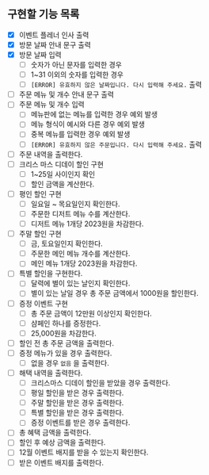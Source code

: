 ## 구현할 기능 목록

- [x] 이벤트 플레너 인사 출력
- [x] 방문 날짜 안내 문구 출력
- [x] 방문 날짜 입력
    - [ ] 숫자가 아닌 문자를 입력한 경우
    - [ ] 1~31 이외의 숫자를 입력한 경우
    - [ ] `[ERROR] 유효하지 않은 날짜입니다. 다시 입력해 주세요.` 출력
- [ ] 주문 메뉴 및 개수 안내 문구 출력
- [ ] 주문 메뉴 및 개수 입력
    - [ ] 메뉴판에 없는 메뉴를 입력한 경우 예외 발생
    - [ ] 메뉴 형식이 예시와 다른 경우 예외 발생
    - [ ] 중복 메뉴를 입력한 경우 예외 발생
    - [ ] `[ERROR] 유효하지 않은 주문입니다. 다시 입력해 주세요.` 출력
- [ ] 주문 내역을 출력한다.
- [ ] 크리스 마스 디데이 할인 구현
    - [ ] 1~25일 사이인지 확인
    - [ ] 할인 금액을 계산한다.
- [ ] 평인 할인 구현
    - [ ] 일요일 ~ 목요일인지 확인한다.
    - [ ] 주문한 디저트 메뉴 수를 계산한다.
    - [ ] 디저트 메뉴 1개당 2023원을 차감한다.
- [ ] 주말 할인 구현
    - [ ]  금, 토요일인지 확인한다.
    - [ ] 주문한 메인 메뉴 개수를 계산한다.
    - [ ] 메인 메뉴 1개당 2023원을 차감한다.
- [ ] 특별 할인을 구현한다.
    - [ ] 달력에 별이 있는 날인지 확인한다.
    - [ ] 별이 있는 날일 경우 총 주문 금액에서 1000원을 할인한다.
- [ ] 증정 이벤트 구현
    - [ ] 총 주문 금액이 12만원 이상인지 확인한다.
    - [ ] 샴페인 하나를 증정한다.
    - [ ] 25,000원을 차감한다.
- [ ] 할인 전 총 주문 금액을 출력한다.
- [ ] 증정 메뉴가 있을 경우 출력한다.
    - [ ] 없을 경우 `없음` 을 출력한다.
- [ ] 해택 내역을 출력한다.
    - [ ] 크리스마스 디데이 할인을 받았을 경우 출력한다.
    - [ ] 평일 할인을 받은 경우 출력한다.
    - [ ] 주말 할인을 받은 경우 출력한다.
    - [ ] 특별 할인을 받은 경우 출력한다.
    - [ ] 증정 이벤트를 받은 경우 출력한다.
- [ ] 총 혜택 금액을 출력한다.
- [ ] 할인 후 예상 금액을 출력한다.
- [ ] 12월 이벤트 배지를 받을 수 있는지 확인한다.
- [ ] 받은 이벤트 배지를 출력한다.